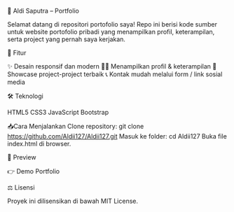 
🌟 Aldi Saputra – Portfolio

Selamat datang di repositori portofolio saya!
Repo ini berisi kode sumber untuk website portofolio pribadi yang menampilkan profil, keterampilan, serta project yang pernah saya kerjakan.

🚀 Fitur

✨ Desain responsif dan modern
🧑‍💻 Menampilkan profil & keterampilan
📂 Showcase project-project terbaik
📞 Kontak mudah melalui form / link sosial media

🛠️ Teknologi

HTML5
CSS3
JavaScript
Bootstrap

📥Cara Menjalankan
Clone repository:
git clone https://github.com/Aldii127/Aldii127.git
Masuk ke folder:
cd Aldii127
Buka file index.html di browser.

📸 Preview

👉 Demo Portfolio

⚖️ Lisensi

Proyek ini dilisensikan di bawah MIT License.
